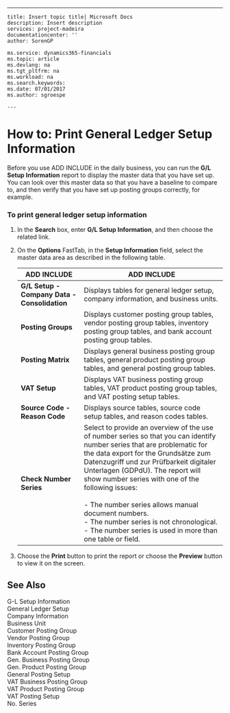 ---
    title: Insert topic title| Microsoft Docs
    description: Insert description
    services: project-madeira
    documentationcenter: ''
    author: SorenGP

    ms.service: dynamics365-financials
    ms.topic: article
    ms.devlang: na
    ms.tgt_pltfrm: na
    ms.workload: na
    ms.search.keywords:
    ms.date: 07/01/2017
    ms.author: sgroespe

    ---
# How to: Print General Ledger Setup Information
Before you use ADD INCLUDE<!--[!INCLUDE[navnow](../../ApplicationDesign/includes/navnow_md.md)]--> in the daily business, you can run the **G\/L Setup Information** report to display the master data that you have set up. You can look over this master data so that you have a baseline to compare to, and then verify that you have set up posting groups correctly, for example.  
  
### To print general ledger setup information  
  
1.  In the **Search** box, enter **G\/L Setup Information**, and then choose the related link.  
  
2.  On the **Options** FastTab, in the **Setup Information** field, select the master data area as described in the following table.  
  
    |ADD INCLUDE<!--[!INCLUDE[bp_optionsheading](../../DesignAndEngineering/includes/bp_optionsheading_md.md)]-->|ADD INCLUDE<!--[!INCLUDE[bp_tabledescription](../../ApplicationDesign/includes/bp_tabledescription_md.md)]-->|  
    |-------------------------------------|---------------------------------------|  
    |**G\/L Setup - Company Data - Consolidation**|Displays tables for general ledger setup, company information, and business units.|  
    |**Posting Groups**|Displays customer posting group tables, vendor posting group tables, inventory posting group tables, and bank account posting group tables.|  
    |**Posting Matrix**|Displays general business posting group tables, general product posting group tables, and general posting group tables.|  
    |**VAT Setup**|Displays VAT business posting group tables, VAT product posting group tables, and VAT posting setup tables.|  
    |**Source Code - Reason Code**|Displays source tables, source code setup tables, and reason codes tables.|  
    |**Check Number Series**|Select to provide an overview of the use of number series so that you can identify number series that are problematic for the data export for the Grundsätze zum Datenzugriff und zur Prüfbarkeit digitaler Unterlagen \(GDPdU\). The report will show number series with one of the following issues:<br /><br /> -   The number series allows manual document numbers.<br />-   The number series is not chronological.<br />-   The number series is used in more than one table or field.|  
  
3.  Choose the **Print** button to print the report or choose the **Preview** button to view it on the screen.  
  
## See Also  
 G-L Setup Information   
 General Ledger Setup   
 Company Information   
 Business Unit   
 Customer Posting Group   
 Vendor Posting Group   
 Inventory Posting Group   
 Bank Account Posting Group   
 Gen. Business Posting Group   
 Gen. Product Posting Group   
 General Posting Setup   
 VAT Business Posting Group   
 VAT Product Posting Group   
 VAT Posting Setup   
 No. Series